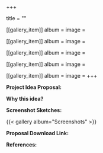 
+++

title = ""

[[gallery_item]]
album = 
image = 

[[gallery_item]]
album = 
image = 

[[gallery_item]]
album = 
image = 

[[gallery_item]]
album = 
image = 

[[gallery_item]]
album = 
image = 
+++

**Project Idea Proposal:**


**Why this idea?**



**Screenshot Sketches:**

{{< gallery album="Screenshots" >}}


**Proposal Download Link:**



**References:**


